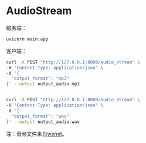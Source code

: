 # AudioStream

服务端：

```bash
uvicorn main:app
```

客户端：

```bash
curl -X POST "http://127.0.0.1:8000/audio_stream" \
-H "Content-Type: application/json" \
-d '{
  "output_format": "mp3"
}' --output output_audio.mp3


curl -X POST "http://127.0.0.1:8000/audio_stream" \
-H "Content-Type: application/json" \
-d '{
  "output_format": "wav"
}' --output output_audio.wav
```



注：音频文件来自[wenet](https://github.com/wenet-e2e/wenet/tree/main/runtime/gpu/client/test_wavs)。

